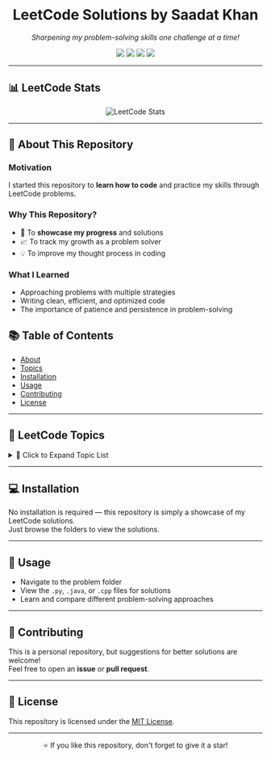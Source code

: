 <!-- Banner -->
<h1 align="center">LeetCode Solutions by Saadat Khan</h1>

<p align="center">
  <em>Sharpening my problem-solving skills one challenge at a time!</em>
</p>

<!-- Badges -->
<p align="center">
  <img src="https://visitor-badge.laobi.icu/badge?page_id=Saadat-Khan.LeetCode&left_color=lightgray&right_color=darkorchid" />
  <img src="https://img.shields.io/github/last-commit/Saadat-Khan/LeetCode?color=blue&style=flat-square" />
  <img src="https://img.shields.io/github/languages/top/Saadat-Khan/LeetCode?style=flat-square" />
  <img src="https://img.shields.io/github/repo-size/Saadat-Khan/LeetCode?style=flat-square&color=green" />
</p>

---

## 📊 LeetCode Stats
<p align="center">
  <img src="https://leetcard.jacoblin.cool/saadat-khan?theme=dark" alt="LeetCode Stats" />
</p>

---

## 📌 About This Repository

### Motivation
I started this repository to **learn how to code** and practice my skills through LeetCode problems.

### Why This Repository?
- 📂 To **showcase my progress** and solutions  
- 📈 To track my growth as a problem solver  
- 💡 To improve my thought process in coding

### What I Learned
- Approaching problems with multiple strategies  
- Writing clean, efficient, and optimized code  
- The importance of patience and persistence in problem-solving

## 📚 Table of Contents
- [About](#-about-this-repository)
- [Topics](#-leetcode-topics)
- [Installation](#-installation)
- [Usage](#-usage)
- [Contributing](#-contributing)
- [License](#-license)

---

## 🧠 LeetCode Topics

<details>
<summary>📂 Click to Expand Topic List</summary>

### Array
| Problems |
| -------- |
| [0001-two-sum](https://github.com/Saadat-Khan/LeetCode/tree/master/0001-two-sum) |
| [0026-remove-duplicates-from-sorted-array](https://github.com/Saadat-Khan/LeetCode/tree/master/0026-remove-duplicates-from-sorted-array) |
| [0027-remove-element](https://github.com/Saadat-Khan/LeetCode/tree/master/0027-remove-element) |
| [0066-plus-one](https://github.com/Saadat-Khan/LeetCode/tree/master/0066-plus-one) |
| [3790-fruits-into-baskets-ii](https://github.com/Saadat-Khan/LeetCode/tree/master/3790-fruits-into-baskets-ii) |

### Hash Table
| Problems |
| -------- |
| [0001-two-sum](https://github.com/Saadat-Khan/LeetCode/tree/master/0001-two-sum) |
| [0003-longest-substring-without-repeating-characters](https://github.com/Saadat-Khan/LeetCode/tree/master/0003-longest-substring-without-repeating-characters) |

### Math
| Problems |
| -------- |
| [0009-palindrome-number](https://github.com/Saadat-Khan/LeetCode/tree/master/0009-palindrome-number) |
| [0066-plus-one](https://github.com/Saadat-Khan/LeetCode/tree/master/0066-plus-one) |
| [0069-sqrtx](https://github.com/Saadat-Khan/LeetCode/tree/master/0069-sqrtx) |
| [0070-climbing-stairs](https://github.com/Saadat-Khan/LeetCode/tree/master/0070-climbing-stairs) |

<!-- Add all other topic sections here with same format -->

</details>

---

## 💻 Installation
No installation is required — this repository is simply a showcase of my LeetCode solutions.  
Just browse the folders to view the solutions.

---

## 🚀 Usage
- Navigate to the problem folder  
- View the `.py`, `.java`, or `.cpp` files for solutions  
- Learn and compare different problem-solving approaches

---

## 🤝 Contributing
This is a personal repository, but suggestions for better solutions are welcome!  
Feel free to open an **issue** or **pull request**.

---

## 📜 License
This repository is licensed under the [MIT License](LICENSE).

---
<p align="center">⭐ If you like this repository, don't forget to give it a star!</p>

